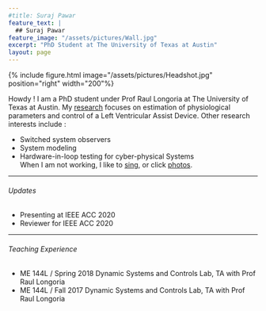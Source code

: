 ```yaml
---
#title: Suraj Pawar
feature_text: |
  ## Suraj Pawar
feature_image: "/assets/pictures/Wall.jpg"
excerpt: "PhD Student at The University of Texas at Austin"
layout: page
---
```

{% include figure.html image="/assets/pictures/Headshot.jpg"  position="right" width="200"%}  

Howdy ! I am a PhD student under Prof Raul Longoria at The University of Texas at Austin. My [research](https://sites.utexas.edu/longoria/system-modeling-estimation-and-control-for-cardiovascular-systems-with-mechanical-circulatory-support/) focuses on estimation of physiological parameters and control of a Left Ventricular Assist Device. Other research interests include :
  * Switched system observers
  * System modeling
  * Hardware-in-loop testing for cyber-physical Systems  
When I am not working, I like to [sing](https://www.youtube.com/channel/UCYewUFOsCTZMeMXMcURmbag), or click [photos](https://www.instagram.com/surajpawarclicks/).

----
###### Updates
  * Presenting at IEEE ACC 2020
  * Reviewer for IEEE ACC 2020

----
###### Teaching Experience
  * ME 144L / Spring 2018 Dynamic Systems and Controls Lab, TA with Prof Raul Longoria
  * ME 144L / Fall 2017 Dynamic Systems and Controls Lab, TA with Prof Raul Longoria

